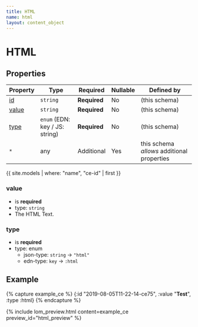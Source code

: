 ```yaml
---
title: HTML
name: html
layout: content_object
---
```

# HTML

## Properties

| Property              | Type     | Required     | Nullable | Defined by                                 |
| --------------------- | -------- | ------------ | -------- | ------------------------------------------ |
| [id](#id)         | `string` | **Required** | No       | (this schema)                              |
| [value](#code)         | `string` | **Required** | No       | (this schema)                              |
| [type](#type)         | `enum` (EDN: key / JS: string)   | **Required** | No       | (this schema)                              |
| `*`                   | any      | Additional   | Yes      | this schema _allows_ additional properties |


{{ site.models | where: "name", "ce-id" | first }}


### value

- is **required**
- type: `string`
- The HTML Text.

### type

- is **required**
- type: enum
  - json-type: `string` -> `"html"`
  - edn-type: `key` -> `:html`

## Example

{% capture example_ce %}
{:id "2019-08-05T11-22-14-ce75",
  :value "<b>Test</b>",
  :type :html}
{% endcapture %}

{% include lom_preview.html content=example_ce preview_id="html_preview" %}
